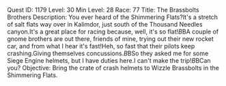Quest ID: 1179
Level: 30
Min Level: 28
Race: 77
Title: The Brassbolts Brothers
Description: You ever heard of the Shimmering Flats?It's a stretch of salt flats way over in Kalimdor, just south of the Thousand Needles canyon.It's a great place for racing because, well, it's so flat!$B$BA couple of gnome brothers are out there, friends of mine, trying out their new rocket car, and from what I hear it's fast!Heh, so fast that their pilots keep crashing.Giving themselves concussions.$B$BSo they asked me for some Siege Engine helmets, but I have duties here.I can't make the trip!$B$BCan you?
Objective: Bring the crate of crash helmets to Wizzle Brassbolts in the Shimmering Flats.
